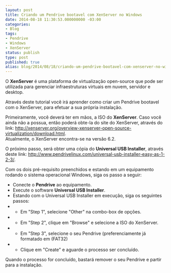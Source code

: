 ```yaml
---
layout: post
title: Criando um Pendrive bootavel com XenServer no Windows
date: 2014-08-18 11:30:53.000000000 -03:00
categories:
- Blog
tags:
- Pendrive
- Windows
- XenServer
status: publish
type: post
published: true
alias: blog/2014/08/18/criando-um-pendrive-bootavel-com-xenserver-no-windows.html
---
```

O **XenServer** é uma plataforma de virtualização open-source que pode ser utilizada para gerenciar infraestruturas virtuais em nuvem, servidor e desktop.

Através deste tutorial você irá aprender como criar um Pendrive bootavel com o XenServer, para efetuar a sua própria instalação.

Primeiramente, você deverá ter em mãos, a ISO do **XenServer**. Caso você ainda não a possua, então poderá obte-la do site do XenServer, através do link: http://xenserver.org/overview-xenserver-open-source-virtualization/download.html.  
Atualmente, o XenServer encontra-se na versão 6.2.

O próximo passo, será obter uma cópia do **Universal USB Installer**, através deste link: http://www.pendrivelinux.com/universal-usb-installer-easy-as-1-2-3/.

Com os dois pré-requisito preenchidos e estando em um equipamento rodando o sistema operacional Windows, siga os passo a seguir:

*   Conecte o **Pendrive** ao equipamento.
*   Execute o software **Universal USB Installer**.
*   Estando com o Universal USB Installer em execução, siga os seguintes passos:
*   - Em "Step 1", selecione "Other" na combo-box de opções.
*   - Em "Step 2", clique em "Browse" e selecione a ISO do XenServer.
*   - Em "Step 3", selecione o seu Pendrive (preferenciamente já formatado em (FAT32)
*   - Clique em "Create" e aguarde o processo ser concluído.

Quando o processo for concluído, bastará remover o seu Pendrive e partir para a instalação.
